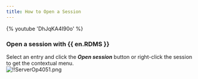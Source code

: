 ```yaml
---
title: How to Open a Session
---
```

{% youtube 'DhJqKA4I90o' %}  

### Open a session with {{ en.RDMS }} 

Select an entry and click the ***Open session*** button or right-click the session to get the contextual menu.  
![!!ServerOp4051.png](/img/en/server/ServerOp4051.png) 

